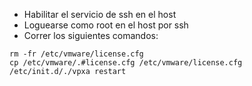 - Habilitar el servicio de ssh en el host
- Loguearse como root en el host por ssh
- Correr los siguientes comandos:
```
rm -fr /etc/vmware/license.cfg
cp /etc/vmware/.#license.cfg /etc/vmware/license.cfg
/etc/init.d/./vpxa restart
```